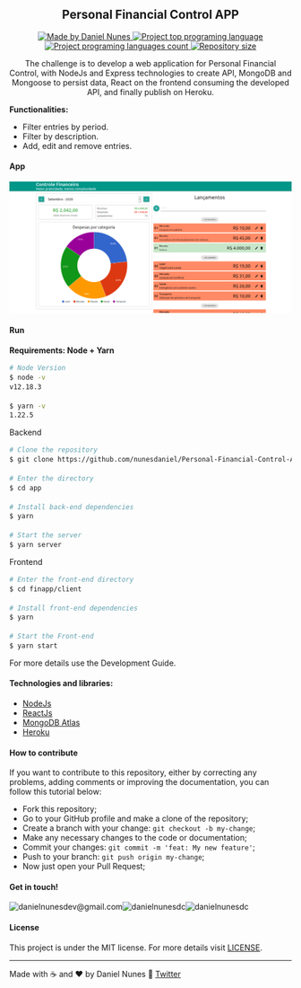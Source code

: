 <h2 align="center" >Personal Financial Control APP</h2>

  <p align="center">
  <a href="https://linkedin.com/in/danielnunesdc">
    <img alt="Made by Daniel Nunes" src="https://img.shields.io/badge/made%20by-Daniel Nunes-%2300AFA2">
    <img alt="Project top programing language" src="https://img.shields.io/github/languages/top/nunesdaniel/Personal-Financial-Control-App?color=00AFA2">
    <img alt="Project programing languages count" src="https://img.shields.io/github/languages/count/nunesdaniel/Personal-Financial-Control-App?color=00AFA2">
    <img alt="Repository size" src="https://img.shields.io/github/repo-size/nunesdaniel/Personal-Financial-Control-App?color=00AFA2">
  </a>
</p>

  <p align="center">The challenge is to develop a web application for Personal Financial Control, with NodeJs and Express technologies to create API, MongoDB and Mongoose to persist data, React on the frontend consuming the developed API, and finally publish on Heroku.</p>

**Functionalities:**

- Filter entries by period.
- Filter by description.
- Add, edit and remove entries.

#### App

![](screenshot/print.png)


#### Run

**Requirements: Node + Yarn**

```bash
# Node Version
$ node -v
v12.18.3

$ yarn -v
1.22.5
```

Backend

```bash
# Clone the repository
$ git clone https://github.com/nunesdaniel/Personal-Financial-Control-App.git

# Enter the directory
$ cd app

# Install back-end dependencies
$ yarn

# Start the server
$ yarn server
```

Frontend

```bash
# Enter the front-end directory
$ cd finapp/client

# Install front-end dependencies
$ yarn

# Start the Front-end
$ yarn start
```

For more details use the Development Guide.

#### Technologies and libraries:

- [NodeJs](https://nodejs.org/)
- [ReactJs](https://reactjs.org/)
- [MongoDB Atlas](https://www.mongodb.com/)
- [Heroku](https://www.heroku.com/)

#### How to contribute

If you want to contribute to this repository, either by correcting any problems, adding comments or improving the documentation, you can follow this tutorial below:

- Fork this repository;
- Go to your GitHub profile and make a clone of the repository;
- Create a branch with your change: `git checkout -b my-change`;
- Make any necessary changes to the code or documentation;
- Commit your changes: `git commit -m 'feat: My new feature'`;
- Push to your branch: `git push origin my-change`;
- Now just open your Pull Request;

#### Get in touch!

<p align="left">
 <a href="mailto:danielnunesdev@gmail.com" target="blank"><img align="left" src="https://img.shields.io/badge/-danielnunesdev@gmail.com-c14438?style=flat-square&logo=Gmail&logoColor=white&link=mailto:danielnunesdev@gmail.com" alt="danielnunesdev@gmail.com"  height="25" /></a>
  
<a href="https://twitter.com/danielnunesdc" target="blank"><img align="left" src="https://img.shields.io/badge/-@danielnunesdc-1ca0f1?style=flat-square&labelColor=1ca0f1&logo=twitter&logoColor=white&link=https://twitter.com/danielnunesdc" alt="danielnunesdc" height="25" /></a>
  
<a href="https://linkedin.com/in/danielnunesdc" target="blank"><img align="left" src="https://img.shields.io/badge/-@danielnunesdc-blue?style=flat-square&logo=Linkedin&logoColor=white&link=https://www.linkedin.com/in/danielnunesdc" alt="danielnunesdc" height="25" /></a>
</p><br />

#### License

This project is under the MIT license. For more details visit [LICENSE](LICENSE.md).

---

Made with :coffee: and ♥ by Daniel Nunes :wave: [Twitter](https://twitter.com/danielnunesdc)
